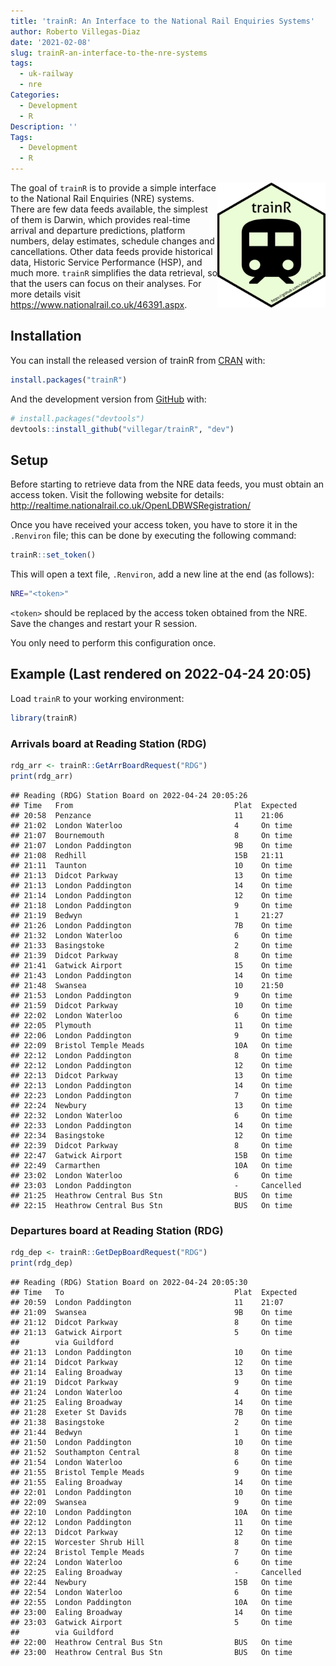 ```yaml
---
title: 'trainR: An Interface to the National Rail Enquiries Systems'
author: Roberto Villegas-Diaz
date: '2021-02-08'
slug: trainR-an-interface-to-the-nre-systems
tags:
  - uk-railway
  - nre
Categories:
  - Development
  - R
Description: ''
Tags:
  - Development
  - R
---
```


<img src="https://raw.githubusercontent.com/villegar/trainR/main/inst/images/logo.png" alt="logo" align="right" height=200px/>

The goal of `trainR` is to provide a simple interface to the 
National Rail Enquiries (NRE) systems. There are few data feeds 
available, the simplest of them is Darwin, which provides real-time 
arrival and departure predictions, platform numbers, delay estimates, 
schedule changes and cancellations. Other data feeds provide historical 
data, Historic Service Performance (HSP), and much more. `trainR` 
simplifies the data retrieval, so that the users can focus on their 
analyses. For more details visit 
https://www.nationalrail.co.uk/46391.aspx.

## Installation

You can install the released version of trainR from [CRAN](https://CRAN.R-project.org) with:

``` r
install.packages("trainR")
```

And the development version from [GitHub](https://github.com/) with:

``` r
# install.packages("devtools")
devtools::install_github("villegar/trainR", "dev")
```

## Setup
Before starting to retrieve data from the NRE data feeds, you must obtain an access token. 
Visit the following website for details: http://realtime.nationalrail.co.uk/OpenLDBWSRegistration/

Once you have received your access token, you have to store it in the `.Renviron` file; this can be 
done by executing the following command:


```r
trainR::set_token()
```

This will open a text file, `.Renviron`, add a new line at the end (as follows):

```bash
NRE="<token>"
```

`<token>` should be replaced by the access token obtained from the NRE. Save the changes and restart 
your R session.

You only need to perform this configuration once.

## Example (Last rendered on 2022-04-24 20:05)

Load `trainR` to your working environment:

```r
library(trainR)
```

### Arrivals board at Reading Station (RDG)


```r
rdg_arr <- trainR::GetArrBoardRequest("RDG")
print(rdg_arr)
```

```
## Reading (RDG) Station Board on 2022-04-24 20:05:26
## Time   From                                    Plat  Expected
## 20:58  Penzance                                11    21:06
## 21:02  London Waterloo                         4     On time
## 21:07  Bournemouth                             8     On time
## 21:07  London Paddington                       9B    On time
## 21:08  Redhill                                 15B   21:11
## 21:11  Taunton                                 10    On time
## 21:13  Didcot Parkway                          13    On time
## 21:13  London Paddington                       14    On time
## 21:14  London Paddington                       12    On time
## 21:18  London Paddington                       9     On time
## 21:19  Bedwyn                                  1     21:27
## 21:26  London Paddington                       7B    On time
## 21:32  London Waterloo                         6     On time
## 21:33  Basingstoke                             2     On time
## 21:39  Didcot Parkway                          8     On time
## 21:41  Gatwick Airport                         15    On time
## 21:43  London Paddington                       14    On time
## 21:48  Swansea                                 10    21:50
## 21:53  London Paddington                       9     On time
## 21:59  Didcot Parkway                          10    On time
## 22:02  London Waterloo                         6     On time
## 22:05  Plymouth                                11    On time
## 22:06  London Paddington                       9     On time
## 22:09  Bristol Temple Meads                    10A   On time
## 22:12  London Paddington                       8     On time
## 22:12  London Paddington                       12    On time
## 22:13  Didcot Parkway                          13    On time
## 22:13  London Paddington                       14    On time
## 22:23  London Paddington                       7     On time
## 22:24  Newbury                                 13    On time
## 22:32  London Waterloo                         6     On time
## 22:33  London Paddington                       14    On time
## 22:34  Basingstoke                             12    On time
## 22:39  Didcot Parkway                          8     On time
## 22:47  Gatwick Airport                         15B   On time
## 22:49  Carmarthen                              10A   On time
## 23:02  London Waterloo                         6     On time
## 23:03  London Paddington                       -     Cancelled
## 21:25  Heathrow Central Bus Stn                BUS   On time
## 22:15  Heathrow Central Bus Stn                BUS   On time
```

### Departures board at Reading Station (RDG)


```r
rdg_dep <- trainR::GetDepBoardRequest("RDG")
print(rdg_dep)
```

```
## Reading (RDG) Station Board on 2022-04-24 20:05:30
## Time   To                                      Plat  Expected
## 20:59  London Paddington                       11    21:07
## 21:09  Swansea                                 9B    On time
## 21:12  Didcot Parkway                          8     On time
## 21:13  Gatwick Airport                         5     On time
##        via Guildford                           
## 21:13  London Paddington                       10    On time
## 21:14  Didcot Parkway                          12    On time
## 21:14  Ealing Broadway                         13    On time
## 21:19  Didcot Parkway                          9     On time
## 21:24  London Waterloo                         4     On time
## 21:25  Ealing Broadway                         14    On time
## 21:28  Exeter St Davids                        7B    On time
## 21:38  Basingstoke                             2     On time
## 21:44  Bedwyn                                  1     On time
## 21:50  London Paddington                       10    On time
## 21:52  Southampton Central                     8     On time
## 21:54  London Waterloo                         6     On time
## 21:55  Bristol Temple Meads                    9     On time
## 21:55  Ealing Broadway                         14    On time
## 22:01  London Paddington                       10    On time
## 22:09  Swansea                                 9     On time
## 22:10  London Paddington                       10A   On time
## 22:12  London Paddington                       11    On time
## 22:13  Didcot Parkway                          12    On time
## 22:15  Worcester Shrub Hill                    8     On time
## 22:24  Bristol Temple Meads                    7     On time
## 22:24  London Waterloo                         6     On time
## 22:25  Ealing Broadway                         -     Cancelled
## 22:44  Newbury                                 15B   On time
## 22:54  London Waterloo                         6     On time
## 22:55  London Paddington                       10A   On time
## 23:00  Ealing Broadway                         14    On time
## 23:03  Gatwick Airport                         5     On time
##        via Guildford                           
## 22:00  Heathrow Central Bus Stn                BUS   On time
## 23:00  Heathrow Central Bus Stn                BUS   On time
```
